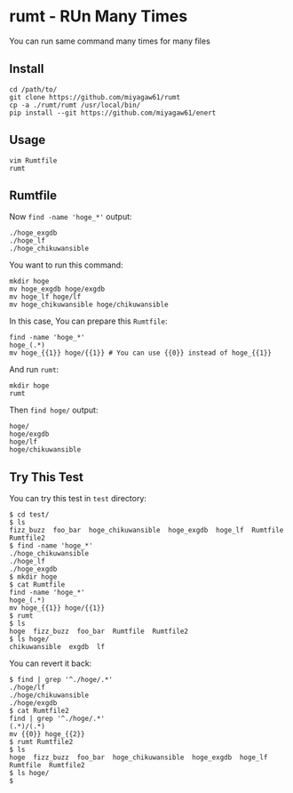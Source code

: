 # rumt - RUn Many Times

You can run same command many times for many files

## Install

```
cd /path/to/
git clone https://github.com/miyagaw61/rumt
cp -a ./rumt/rumt /usr/local/bin/
pip install --git https://github.com/miyagaw61/enert
```

## Usage

```
vim Rumtfile
rumt
```

## Rumtfile

Now `find -name 'hoge_*'` output:

```
./hoge_exgdb
./hoge_lf
./hoge_chikuwansible
```

You want to run this command:

```
mkdir hoge
mv hoge_exgdb hoge/exgdb
mv hoge_lf hoge/lf
mv hoge_chikuwansible hoge/chikuwansible
```

In this case, You can prepare this `Rumtfile`:

```
find -name 'hoge_*'
hoge_(.*)
mv hoge_{{1}} hoge/{{1}} # You can use {{0}} instead of hoge_{{1}}
```

And run `rumt`:

```
mkdir hoge
rumt
```

Then `find hoge/` output:

```
hoge/
hoge/exgdb
hoge/lf
hoge/chikuwansible
```

## Try This Test

You can try this test in `test` directory:

```
$ cd test/
$ ls
fizz_buzz  foo_bar  hoge_chikuwansible  hoge_exgdb  hoge_lf  Rumtfile  Rumtfile2
$ find -name 'hoge_*'
./hoge_chikuwansible
./hoge_lf
./hoge_exgdb
$ mkdir hoge
$ cat Rumtfile
find -name 'hoge_*'
hoge_(.*)
mv hoge_{{1}} hoge/{{1}}
$ rumt
$ ls
hoge  fizz_buzz  foo_bar  Rumtfile  Rumtfile2
$ ls hoge/
chikuwansible  exgdb  lf
```

You can revert it back:

```
$ find | grep '^./hoge/.*'
./hoge/lf
./hoge/chikuwansible
./hoge/exgdb
$ cat Rumtfile2
find | grep '^./hoge/.*'
(.*)/(.*)
mv {{0}} hoge_{{2}}
$ rumt Rumtfile2
$ ls
hoge  fizz_buzz  foo_bar  hoge_chikuwansible  hoge_exgdb  hoge_lf  Rumtfile  Rumtfile2
$ ls hoge/
$
```
